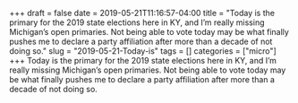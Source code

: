 +++draft = falsedate = 2019-05-21T11:16:57-04:00title = "Today is the primary for the 2019 state elections here in KY, and I’m really missing Michigan’s open primaries. Not being able to vote today may be what finally pushes me to declare a party affiliation after more than a decade of not doing so."slug = "2019-05-21-Today-is"tags = []categories = ["micro"]+++Today is the primary for the 2019 state elections here in KY, and I’m really missing Michigan’s open primaries. Not being able to vote today may be what finally pushes me to declare a party affiliation after more than a decade of not doing so.